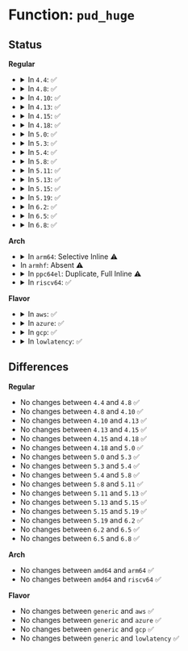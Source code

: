 # Function: <code>pud_huge</code>

## Status
<b>Regular</b>
<ul>
<li>
<details>
<summary>In <code>4.4</code>: ✅</summary>

```c
int pud_huge(pud_t pud);
```

**Collision:** Unique Global

**Inline:** No

**Transformation:** False

**Instances:**

```
In arch/x86/mm/hugetlbpage.c (ffffffff81072ba0)
Location: arch/x86/mm/hugetlbpage.c:68
Inline: False
Direct callers:
  - arch/x86/mm/fault.c:vmalloc_fault
  - mm/gup.c:follow_page_mask
  - mm/hugetlb.c:huge_pte_offset
```
**Symbols:**

```
ffffffff81072ba0-ffffffff81072bb9: pud_huge (STB_GLOBAL)
```
</details>
</li>
<li>
<details>
<summary>In <code>4.8</code>: ✅</summary>

```c
int pud_huge(pud_t pud);
```

**Collision:** Unique Global

**Inline:** No

**Transformation:** False

**Instances:**

```
In arch/x86/mm/hugetlbpage.c (ffffffff81073430)
Location: arch/x86/mm/hugetlbpage.c:68
Inline: False
Direct callers:
  - arch/x86/mm/fault.c:vmalloc_fault
  - mm/gup.c:follow_page_mask
  - mm/memory.c:apply_to_page_range
  - mm/hugetlb.c:huge_pte_offset
```
**Symbols:**

```
ffffffff81073430-ffffffff81073449: pud_huge (STB_GLOBAL)
```
</details>
</li>
<li>
<details>
<summary>In <code>4.10</code>: ✅</summary>

```c
int pud_huge(pud_t pud);
```

**Collision:** Unique Global

**Inline:** No

**Transformation:** False

**Instances:**

```
In arch/x86/mm/hugetlbpage.c (ffffffff81076fe0)
Location: arch/x86/mm/hugetlbpage.c:68
Inline: False
Direct callers:
  - arch/x86/mm/fault.c:vmalloc_fault
  - mm/gup.c:follow_page_mask
  - mm/memory.c:apply_to_page_range
  - mm/hugetlb.c:huge_pte_offset
```
**Symbols:**

```
ffffffff81076fe0-ffffffff81076ff9: pud_huge (STB_GLOBAL)
```
</details>
</li>
<li>
<details>
<summary>In <code>4.13</code>: ✅</summary>

```c
int pud_huge(pud_t pud);
```

**Collision:** Unique Global

**Inline:** No

**Transformation:** False

**Instances:**

```
In arch/x86/mm/hugetlbpage.c (ffffffff81075800)
Location: arch/x86/mm/hugetlbpage.c:71
Inline: False
Direct callers:
  - arch/x86/mm/fault.c:vmalloc_fault
  - mm/gup.c:__get_user_pages_fast
  - mm/memory.c:apply_to_page_range
  - mm/hugetlb.c:huge_pte_offset
```
**Symbols:**

```
ffffffff81075800-ffffffff81075819: pud_huge (STB_GLOBAL)
```
</details>
</li>
<li>
<details>
<summary>In <code>4.15</code>: ✅</summary>

```c
int pud_huge(pud_t pud);
```

**Collision:** Unique Global

**Inline:** No

**Transformation:** False

**Instances:**

```
In arch/x86/mm/hugetlbpage.c (ffffffff8107ba40)
Location: arch/x86/mm/hugetlbpage.c:73
Inline: False
Direct callers:
  - mm/gup.c:gup_pgd_range
  - mm/memory.c:apply_to_page_range
  - mm/hugetlb.c:huge_pte_offset
```
**Symbols:**

```
ffffffff8107ba40-ffffffff8107ba59: pud_huge (STB_GLOBAL)
```
</details>
</li>
<li>
<details>
<summary>In <code>4.18</code>: ✅</summary>

```c
int pud_huge(pud_t pud);
```

**Collision:** Unique Global

**Inline:** No

**Transformation:** False

**Instances:**

```
In arch/x86/mm/hugetlbpage.c (ffffffff8107e830)
Location: arch/x86/mm/hugetlbpage.c:73
Inline: False
Direct callers:
  - arch/x86/mm/pgtable.c:pud_set_huge
  - mm/gup.c:gup_pgd_range
  - mm/memory.c:apply_to_page_range
  - mm/hugetlb.c:huge_pte_offset
```
**Symbols:**

```
ffffffff8107e830-ffffffff8107e849: pud_huge (STB_GLOBAL)
```
</details>
</li>
<li>
<details>
<summary>In <code>5.0</code>: ✅</summary>

```c
int pud_huge(pud_t pud);
```

**Collision:** Unique Global

**Inline:** No

**Transformation:** False

**Instances:**

```
In arch/x86/mm/hugetlbpage.c (ffffffff810853b0)
Location: arch/x86/mm/hugetlbpage.c:73
Inline: False
Direct callers:
  - arch/x86/mm/pgtable.c:pud_set_huge
  - mm/gup.c:gup_pud_range
  - mm/memory.c:apply_to_page_range
  - mm/hugetlb.c:huge_pte_offset
```
**Symbols:**

```
ffffffff810853b0-ffffffff810853c9: pud_huge (STB_GLOBAL)
```
</details>
</li>
<li>
<details>
<summary>In <code>5.3</code>: ✅</summary>

```c
int pud_huge(pud_t pud);
```

**Collision:** Unique Global

**Inline:** No

**Transformation:** False

**Instances:**

```
In arch/x86/mm/hugetlbpage.c (ffffffff81088fb0)
Location: arch/x86/mm/hugetlbpage.c:73
Inline: False
Direct callers:
  - arch/x86/mm/pgtable.c:pud_set_huge
  - mm/gup.c:gup_pud_range
  - mm/memory.c:apply_to_page_range
  - mm/hugetlb.c:huge_pte_offset
  - mm/hmm.c:hmm_vma_walk_pud
```
**Symbols:**

```
ffffffff81088fb0-ffffffff81088fc9: pud_huge (STB_GLOBAL)
```
</details>
</li>
<li>
<details>
<summary>In <code>5.4</code>: ✅</summary>

```c
int pud_huge(pud_t pud);
```

**Collision:** Unique Global

**Inline:** No

**Transformation:** False

**Instances:**

```
In arch/x86/mm/hugetlbpage.c (ffffffff81089c20)
Location: arch/x86/mm/hugetlbpage.c:73
Inline: False
Direct callers:
  - arch/x86/mm/pgtable.c:pud_set_huge
  - mm/gup.c:gup_pud_range
  - mm/memory.c:apply_to_page_range
  - mm/hugetlb.c:huge_pte_offset
  - mm/hmm.c:hmm_vma_walk_pud
```
**Symbols:**

```
ffffffff81089c20-ffffffff81089c39: pud_huge (STB_GLOBAL)
```
</details>
</li>
<li>
<details>
<summary>In <code>5.8</code>: ✅</summary>

```c
int pud_huge(pud_t pud);
```

**Collision:** Unique Global

**Inline:** No

**Transformation:** False

**Instances:**

```
In arch/x86/mm/hugetlbpage.c (ffffffff81091500)
Location: arch/x86/mm/hugetlbpage.c:72
Inline: False
Direct callers:
  - arch/x86/mm/pgtable.c:pud_set_huge
  - mm/memory.c:apply_to_p4d_range
  - mm/memory.c:apply_to_p4d_range
  - mm/hmm.c:hmm_vma_walk_pud
```
**Symbols:**

```
ffffffff81091500-ffffffff81091519: pud_huge (STB_GLOBAL)
```
</details>
</li>
<li>
<details>
<summary>In <code>5.11</code>: ✅</summary>

```c
int pud_huge(pud_t pud);
```

**Collision:** Unique Global

**Inline:** No

**Transformation:** False

**Instances:**

```
In arch/x86/mm/hugetlbpage.c (ffffffff81090e30)
Location: arch/x86/mm/hugetlbpage.c:71
Inline: False
Direct callers:
  - arch/x86/mm/pgtable.c:pud_set_huge
  - mm/memory.c:__apply_to_page_range
  - mm/memory.c:__apply_to_page_range
  - mm/hmm.c:hmm_vma_walk_pud
```
**Symbols:**

```
ffffffff81090e30-ffffffff81090e49: pud_huge (STB_GLOBAL)
```
</details>
</li>
<li>
<details>
<summary>In <code>5.13</code>: ✅</summary>

```c
int pud_huge(pud_t pud);
```

**Collision:** Unique Global

**Inline:** No

**Transformation:** False

**Instances:**

```
In arch/x86/mm/hugetlbpage.c (ffffffff81091800)
Location: arch/x86/mm/hugetlbpage.c:71
Inline: False
Direct callers:
  - arch/x86/mm/pgtable.c:pud_set_huge
  - mm/gup.c:gup_pgd_range
  - mm/memory.c:apply_to_pmd_range
  - mm/hmm.c:hmm_vma_walk_pud
```
**Symbols:**

```
ffffffff81091800-ffffffff81091819: pud_huge (STB_GLOBAL)
```
</details>
</li>
<li>
<details>
<summary>In <code>5.15</code>: ✅</summary>

```c
int pud_huge(pud_t pud);
```

**Collision:** Unique Global

**Inline:** No

**Transformation:** False

**Instances:**

```
In arch/x86/mm/hugetlbpage.c (ffffffff810a1380)
Location: arch/x86/mm/hugetlbpage.c:71
Inline: False
Direct callers:
  - arch/x86/mm/pgtable.c:pud_set_huge
  - mm/gup.c:gup_pgd_range
  - mm/memory.c:apply_to_pmd_range
  - mm/hmm.c:hmm_vma_walk_pud
```
**Symbols:**

```
ffffffff810a1380-ffffffff810a1399: pud_huge (STB_GLOBAL)
```
</details>
</li>
<li>
<details>
<summary>In <code>5.19</code>: ✅</summary>

```c
int pud_huge(pud_t pud);
```

**Collision:** Unique Global

**Inline:** No

**Transformation:** False

**Instances:**

```
In arch/x86/mm/hugetlbpage.c (ffffffff810b54a0)
Location: arch/x86/mm/hugetlbpage.c:71
Inline: False
Direct callers:
  - arch/x86/mm/pgtable.c:pud_set_huge
  - mm/gup.c:gup_pgd_range
  - mm/memory.c:apply_to_pmd_range
  - mm/hmm.c:hmm_vma_walk_pud
```
**Symbols:**

```
ffffffff810b54a0-ffffffff810b54be: pud_huge (STB_GLOBAL)
```
</details>
</li>
<li>
<details>
<summary>In <code>6.2</code>: ✅</summary>

```c
int pud_huge(pud_t pud);
```

**Collision:** Unique Global

**Inline:** No

**Transformation:** False

**Instances:**

```
In arch/x86/mm/hugetlbpage.c (ffffffff810d0440)
Location: arch/x86/mm/hugetlbpage.c:38
Inline: False
Direct callers:
  - arch/x86/mm/pgtable.c:pud_set_huge
  - mm/gup.c:gup_pgd_range
  - mm/memory.c:apply_to_pmd_range
  - mm/hmm.c:hmm_vma_walk_pud
```
**Symbols:**

```
ffffffff810d0440-ffffffff810d0484: pud_huge (STB_GLOBAL)
```
</details>
</li>
<li>
<details>
<summary>In <code>6.5</code>: ✅</summary>

```c
int pud_huge(pud_t pud);
```

**Collision:** Unique Global

**Inline:** No

**Transformation:** False

**Instances:**

```
In arch/x86/mm/hugetlbpage.c (ffffffff810d3a60)
Location: arch/x86/mm/hugetlbpage.c:38
Inline: False
Direct callers:
  - arch/x86/mm/pgtable.c:pud_set_huge
  - mm/gup.c:gup_pgd_range
  - mm/memory.c:apply_to_pmd_range
  - mm/hmm.c:hmm_vma_walk_pud
```
**Symbols:**

```
ffffffff810d3a60-ffffffff810d3aa4: pud_huge (STB_GLOBAL)
```
</details>
</li>
<li>
<details>
<summary>In <code>6.8</code>: ✅</summary>

```c
int pud_huge(pud_t pud);
```

**Collision:** Unique Global

**Inline:** No

**Transformation:** False

**Instances:**

```
In arch/x86/mm/hugetlbpage.c (ffffffff810dc1f0)
Location: arch/x86/mm/hugetlbpage.c:38
Inline: False
Direct callers:
  - arch/x86/mm/pgtable.c:pud_set_huge
  - mm/gup.c:gup_pgd_range
  - mm/memory.c:apply_to_pmd_range
  - mm/hmm.c:hmm_vma_walk_pud
```
**Symbols:**

```
ffffffff810dc1f0-ffffffff810dc234: pud_huge (STB_GLOBAL)
```
</details>
</li>
</ul>
<b>Arch</b>
<ul>
<li>
<details>
<summary>In <code>arm64</code>: Selective Inline ⚠️</summary>

```c
int pud_huge(pud_t pud);
```

**Collision:** Unique Global

**Inline:** Selective

**Transformation:** False

**Instances:**

```
In arch/arm64/mm/hugetlbpage.c (ffff8000100b1108)
Location: arch/arm64/mm/hugetlbpage.c:47
Inline: True
Inline callers:
  - arch/arm64/mm/hugetlbpage.c:huge_pte_offset
Direct callers:
  - virt/kvm/arm/mmu.c:user_mem_abort
  - virt/kvm/arm/mmu.c:user_mem_abort
  - virt/kvm/arm/mmu.c:stage2_wp_range
  - virt/kvm/arm/mmu.c:stage2_set_pte
  - virt/kvm/arm/mmu.c:stage2_get_leaf_entry
  - virt/kvm/arm/mmu.c:unmap_stage2_range
  - mm/gup.c:gup_pud_range
  - mm/gup.c:follow_page_mask
  - mm/memory.c:apply_to_page_range
```
**Symbols:**

```
ffff8000100b0a90-ffff8000100b0ac8: pud_huge (STB_GLOBAL)
```
</details>
</li>
<li>
In <code>armhf</code>: Absent ⚠️
</li>
<li>
<details>
<summary>In <code>ppc64el</code>: Duplicate, Full Inline ⚠️</summary>

**Collision:** Static Duplication

**Inline:** Full

**Transformation:** False

**Instances:**

```
In arch/powerpc/mm/book3s64/radix_pgtable.c (c0000000000958d8)
Location: arch/powerpc/include/asm/book3s/64/pgtable-64k.h:25
Inline: True
Inline callers:
  - arch/powerpc/mm/book3s64/radix_pgtable.c:pud_clear_huge
```
```
In mm/gup.c (c0000000003b6860)
Location: arch/powerpc/include/asm/book3s/64/pgtable-64k.h:25
Inline: True
Inline callers:
  - mm/gup.c:gup_pud_range
  - mm/gup.c:follow_page_mask
```
```
In mm/memory.c (c0000000003c5798)
Location: arch/powerpc/include/asm/book3s/64/pgtable-64k.h:25
Inline: True
Inline callers:
  - mm/memory.c:apply_to_page_range
```
</details>
</li>
<li>
<details>
<summary>In <code>riscv64</code>: ✅</summary>

```c
int pud_huge(pud_t pud);
```

**Collision:** Unique Global

**Inline:** No

**Transformation:** False

**Instances:**

```
In arch/riscv/mm/hugetlbpage.c (ffffffe0000ba5c8)
Location: arch/riscv/mm/hugetlbpage.c:5
Inline: False
Direct callers:
  - mm/memory.c:apply_to_page_range
  - mm/hugetlb.c:huge_pte_offset
```
**Symbols:**

```
ffffffe0000ba5c8-ffffffe0000ba5f4: pud_huge (STB_GLOBAL)
```
</details>
</li>
</ul>
<b>Flavor</b>
<ul>
<li>
<details>
<summary>In <code>aws</code>: ✅</summary>

```c
int pud_huge(pud_t pud);
```

**Collision:** Unique Global

**Inline:** No

**Transformation:** False

**Instances:**

```
In arch/x86/mm/hugetlbpage.c (ffffffff81088be0)
Location: arch/x86/mm/hugetlbpage.c:73
Inline: False
Direct callers:
  - arch/x86/mm/pgtable.c:pud_set_huge
  - mm/gup.c:gup_pud_range
  - mm/memory.c:apply_to_page_range
  - mm/hugetlb.c:huge_pte_offset
  - mm/hmm.c:hmm_vma_walk_pud
```
**Symbols:**

```
ffffffff81088be0-ffffffff81088bf9: pud_huge (STB_GLOBAL)
```
</details>
</li>
<li>
<details>
<summary>In <code>azure</code>: ✅</summary>

```c
int pud_huge(pud_t pud);
```

**Collision:** Unique Global

**Inline:** No

**Transformation:** False

**Instances:**

```
In arch/x86/mm/hugetlbpage.c (ffffffff81077840)
Location: arch/x86/mm/hugetlbpage.c:73
Inline: False
Direct callers:
  - arch/x86/mm/pgtable.c:pud_set_huge
  - mm/gup.c:gup_pud_range
  - mm/memory.c:apply_to_page_range
  - mm/hugetlb.c:huge_pte_offset
  - mm/hmm.c:hmm_vma_walk_pud
```
**Symbols:**

```
ffffffff81077840-ffffffff81077855: pud_huge (STB_GLOBAL)
```
</details>
</li>
<li>
<details>
<summary>In <code>gcp</code>: ✅</summary>

```c
int pud_huge(pud_t pud);
```

**Collision:** Unique Global

**Inline:** No

**Transformation:** False

**Instances:**

```
In arch/x86/mm/hugetlbpage.c (ffffffff81088b90)
Location: arch/x86/mm/hugetlbpage.c:73
Inline: False
Direct callers:
  - arch/x86/mm/pgtable.c:pud_set_huge
  - mm/gup.c:gup_pud_range
  - mm/memory.c:apply_to_page_range
  - mm/hugetlb.c:huge_pte_offset
  - mm/hmm.c:hmm_vma_walk_pud
```
**Symbols:**

```
ffffffff81088b90-ffffffff81088ba9: pud_huge (STB_GLOBAL)
```
</details>
</li>
<li>
<details>
<summary>In <code>lowlatency</code>: ✅</summary>

```c
int pud_huge(pud_t pud);
```

**Collision:** Unique Global

**Inline:** No

**Transformation:** False

**Instances:**

```
In arch/x86/mm/hugetlbpage.c (ffffffff8108ae30)
Location: arch/x86/mm/hugetlbpage.c:73
Inline: False
Direct callers:
  - arch/x86/mm/pgtable.c:pud_set_huge
  - mm/gup.c:gup_pud_range
  - mm/memory.c:apply_to_page_range
  - mm/hugetlb.c:huge_pte_offset
  - mm/hmm.c:hmm_vma_walk_pud
```
**Symbols:**

```
ffffffff8108ae30-ffffffff8108ae49: pud_huge (STB_GLOBAL)
```
</details>
</li>
</ul>

## Differences
<b>Regular</b>
<ul>
<li>
No changes between <code>4.4</code> and <code>4.8</code> ✅
</li>
<li>
No changes between <code>4.8</code> and <code>4.10</code> ✅
</li>
<li>
No changes between <code>4.10</code> and <code>4.13</code> ✅
</li>
<li>
No changes between <code>4.13</code> and <code>4.15</code> ✅
</li>
<li>
No changes between <code>4.15</code> and <code>4.18</code> ✅
</li>
<li>
No changes between <code>4.18</code> and <code>5.0</code> ✅
</li>
<li>
No changes between <code>5.0</code> and <code>5.3</code> ✅
</li>
<li>
No changes between <code>5.3</code> and <code>5.4</code> ✅
</li>
<li>
No changes between <code>5.4</code> and <code>5.8</code> ✅
</li>
<li>
No changes between <code>5.8</code> and <code>5.11</code> ✅
</li>
<li>
No changes between <code>5.11</code> and <code>5.13</code> ✅
</li>
<li>
No changes between <code>5.13</code> and <code>5.15</code> ✅
</li>
<li>
No changes between <code>5.15</code> and <code>5.19</code> ✅
</li>
<li>
No changes between <code>5.19</code> and <code>6.2</code> ✅
</li>
<li>
No changes between <code>6.2</code> and <code>6.5</code> ✅
</li>
<li>
No changes between <code>6.5</code> and <code>6.8</code> ✅
</li>
</ul>
<b>Arch</b>
<ul>
<li>
No changes between <code>amd64</code> and <code>arm64</code> ✅
</li>
<li>
No changes between <code>amd64</code> and <code>riscv64</code> ✅
</li>
</ul>
<b>Flavor</b>
<ul>
<li>
No changes between <code>generic</code> and <code>aws</code> ✅
</li>
<li>
No changes between <code>generic</code> and <code>azure</code> ✅
</li>
<li>
No changes between <code>generic</code> and <code>gcp</code> ✅
</li>
<li>
No changes between <code>generic</code> and <code>lowlatency</code> ✅
</li>
</ul>
